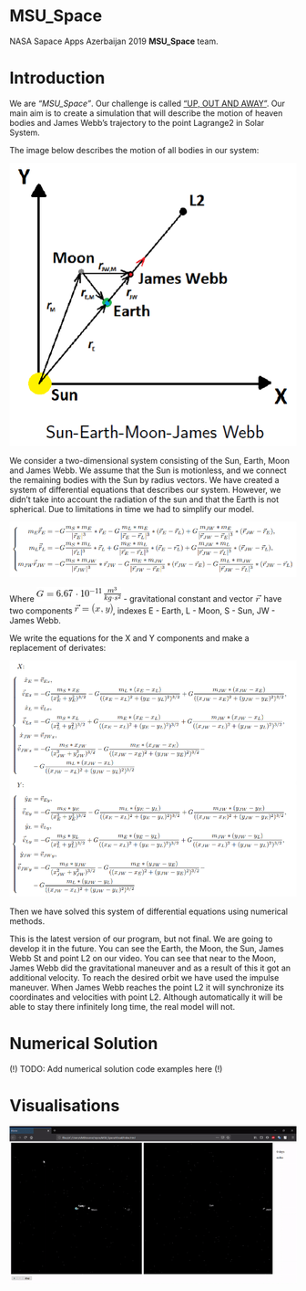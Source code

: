 # MSU_Space

NASA Sapace Apps Azerbaijan 2019 <b>MSU_Space</b> team.


# Introduction

We are <i>“MSU_Space”</i>. Our challenge is called [“UP, OUT AND AWAY”](https://spaceapps.space.az/challenges/stars/and-away). Our main aim is to create
a simulation that will describe the motion of heaven bodies and James Webb’s trajectory to the point Lagrange2 in Solar System.

The image below describes the motion of all bodies in our system:

<p align="center">
  <img src="img/physics_model.png">
</p>

We consider a two-dimensional system consisting of the Sun, Earth, Moon and James Webb. We
assume that the Sun is motionless, and we connect the remaining bodies with the Sun by radius vectors.
We have created a system of differential equations that describes our system. However, we didn’t take
into account the radiation of the sun and that the Earth is not spherical. Due to limitations in time we
had to simplify our model.

<p align="center">
  <img src="img/formula_1.png">
</p>



Where ![G](img/G.gif) - gravitational constant and vector ![r](img/r.gif) have two components ![r_is_x_y](img/r_vec.gif), indexes E - Earth, L - Moon, S - Sun, JW - James Webb.

We write the equations for the X and Y components and make a replacement of derivates:

<p align="center">
  <img src="img/formula_2.png">
</p>

Then we have solved this system of differential equations using numerical methods.

This is the latest version of our program, but not final. We are going to develop it in the future. You
can see the Earth, the Moon, the Sun, James Webb St and point L2 on our video. You can see that near
to the Moon, James Webb did the gravitational maneuver and as a result of this it got an additional
velocity. To reach the desired orbit we have used the impulse maneuver. When James Webb reaches the
point L2 it will synchronize its coordinates and velocities with point L2. Although automatically it will
be able to stay there infinitely long time, the real model will not.


# Numerical Solution

(!) TODO: Add numerical solution code examples here (!)

# Visualisations

![Visualisation](img/visualisation.gif)